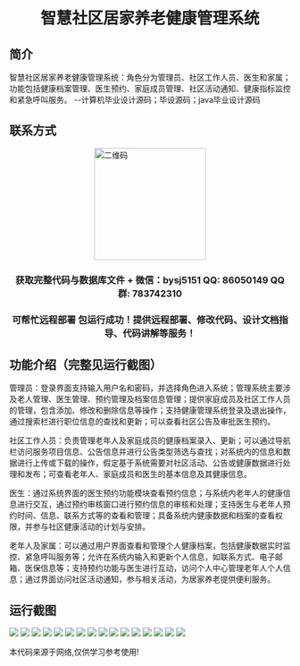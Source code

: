 <p><h1 align="center">智慧社区居家养老健康管理系统</h1></p>

## 简介
智慧社区居家养老健康管理系统：角色分为管理员、社区工作人员、医生和家属；功能包括健康档案管理、医生预约、家庭成员管理、社区活动通知、健康指标监控和紧急呼叫服务。    --计算机毕业设计源码；毕设源码；java毕业设计源码


## 联系方式
<img src="https://bs-1329754181.cos.ap-shanghai.myqcloud.com/wx.jpg" alt="二维码" style="display: block; margin: 0 auto;" width="200px">
<p><h3 align="center">获取完整代码与数据库文件 + 微信：bysj5151 QQ: 86050149 QQ群: 783742310</h3></p>
<p><h3 align="center">可帮忙远程部署 包运行成功！提供远程部署、修改代码、设计文档指导、代码讲解等服务！</h3></p>

## 功能介绍（完整见运行截图）
管理员：登录界面支持输入用户名和密码，并选择角色进入系统；管理系统主要涉及老人管理、医生管理、预约管理及档案信息管理；提供家庭成员及社区工作人员的管理，包含添加、修改和删除信息等操作；支持健康管理系统登录及退出操作，通过搜索栏进行职位信息的查找和更新；可以查看社区公告及审批医生预约。

社区工作人员：负责管理老年人及家庭成员的健康档案录入、更新；可以通过导航栏访问服务项目信息、公告信息并进行公告类型筛选与查找；对系统内的信息和数据进行上传或下载的操作，假定基于系统需要对社区活动、公告或健康数据进行处理和发布；可查看老年人、家庭成员和医生的基本信息及其健康信息。

医生：通过系统界面的医生预约功能模块查看预约信息；与系统内老年人的健康信息进行交互，通过预约审核窗口进行预约信息的审核和处理；支持医生与老年人预约时间、信息、联系方式等的查看和管理；具备系统内健康数据和档案的查看权限，并参与社区健康活动的计划与安排。

老年人及家属：可以通过用户界面查看和管理个人健康档案，包括健康数据实时监控、紧急呼叫服务等；允许在系统内输入和更新个人信息，如联系方式、电子邮箱、医保信息等；支持预约功能与医生进行互动，访问个人中心管理老年人个人信息；通过界面访问社区活动通知，参与相关活动，为居家养老提供便利服务。


## 运行截图
![](https://bs-1329754181.cos.ap-shanghai.myqcloud.com/spring/SmartCommunityHomeElderlyCareHealthManagementSystem/img/001.jpg)
![](https://bs-1329754181.cos.ap-shanghai.myqcloud.com/spring/SmartCommunityHomeElderlyCareHealthManagementSystem/img/002.jpg)
![](https://bs-1329754181.cos.ap-shanghai.myqcloud.com/spring/SmartCommunityHomeElderlyCareHealthManagementSystem/img/003.jpg)
![](https://bs-1329754181.cos.ap-shanghai.myqcloud.com/spring/SmartCommunityHomeElderlyCareHealthManagementSystem/img/004.jpg)
![](https://bs-1329754181.cos.ap-shanghai.myqcloud.com/spring/SmartCommunityHomeElderlyCareHealthManagementSystem/img/005.jpg)
![](https://bs-1329754181.cos.ap-shanghai.myqcloud.com/spring/SmartCommunityHomeElderlyCareHealthManagementSystem/img/006.jpg)
![](https://bs-1329754181.cos.ap-shanghai.myqcloud.com/spring/SmartCommunityHomeElderlyCareHealthManagementSystem/img/007.jpg)
![](https://bs-1329754181.cos.ap-shanghai.myqcloud.com/spring/SmartCommunityHomeElderlyCareHealthManagementSystem/img/008.jpg)
![](https://bs-1329754181.cos.ap-shanghai.myqcloud.com/spring/SmartCommunityHomeElderlyCareHealthManagementSystem/img/009.jpg)
![](https://bs-1329754181.cos.ap-shanghai.myqcloud.com/spring/SmartCommunityHomeElderlyCareHealthManagementSystem/img/010.jpg)
![](https://bs-1329754181.cos.ap-shanghai.myqcloud.com/spring/SmartCommunityHomeElderlyCareHealthManagementSystem/img/011.jpg)
![](https://bs-1329754181.cos.ap-shanghai.myqcloud.com/spring/SmartCommunityHomeElderlyCareHealthManagementSystem/img/012.jpg)
![](https://bs-1329754181.cos.ap-shanghai.myqcloud.com/spring/SmartCommunityHomeElderlyCareHealthManagementSystem/img/013.jpg)
![](https://bs-1329754181.cos.ap-shanghai.myqcloud.com/spring/SmartCommunityHomeElderlyCareHealthManagementSystem/img/014.jpg)
![](https://bs-1329754181.cos.ap-shanghai.myqcloud.com/spring/SmartCommunityHomeElderlyCareHealthManagementSystem/img/015.jpg)
![](https://bs-1329754181.cos.ap-shanghai.myqcloud.com/spring/SmartCommunityHomeElderlyCareHealthManagementSystem/img/016.jpg)

<p>本代码来源于网络,仅供学习参考使用!</p>
